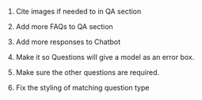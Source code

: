 1. Cite images if needed to in QA section
2. Add more FAQs to QA section
3. Add more responses to Chatbot
4. Make it so Questions will give a model as an error box.
5. Make sure the other questions are required.

1. Fix the styling of matching question type 